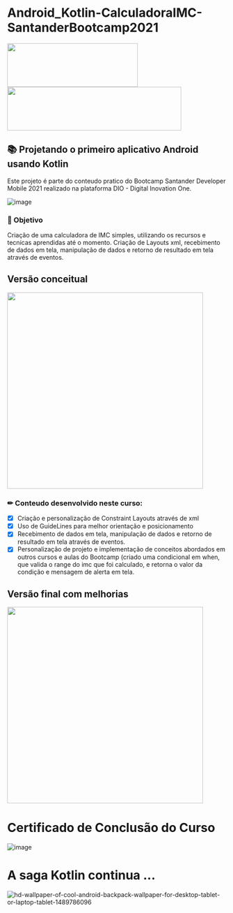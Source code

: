 # Android_Kotlin-CalculadoraIMC-SantanderBootcamp2021
<img src="https://user-images.githubusercontent.com/10172471/125153349-718e6c00-e129-11eb-8f87-6bb2eca4ee5a.png" width="300px" height="100px"> <img src=https://user-images.githubusercontent.com/10172471/125569111-5491f954-d917-4297-903f-11b86e7584f9.png width="400px" height="100px">

## 📚 Projetando o primeiro aplicativo Android usando Kotlin
<p align='left'> 
Este projeto é parte do conteudo pratico do Bootcamp Santander Developer Mobile 2021 realizado na plataforma DIO - Digital Inovation One.
<p/>

![image](https://user-images.githubusercontent.com/10172471/125568276-7b6003c9-7332-4974-bd1d-9fd6d7457513.png)


### 🚀 Objetivo
<p align='left'> 
Criação de uma calculadora de IMC simples, utilizando os recursos e tecnicas aprendidas até o momento.
  Criação de Layouts xml, recebimento de dados em tela, manipulação de dados e retorno de resultado em tela através de eventos.
<p/>

## Versão conceitual
<img src="https://user-images.githubusercontent.com/10172471/124865051-5a684680-df90-11eb-861c-f038975b3f69.JPG" height="450px">

### ✏ Conteudo desenvolvido neste curso:
<p align='left'> 

- [x] Criação e personalização de Constraint Layouts através de xml
- [x] Uso de GuideLines para melhor orientação e posicionamento 
- [x] Recebimento de dados em tela, manipulação de dados e retorno de resultado em tela através de eventos.
- [x] Personalização de projeto e implementação de conceitos abordados em outros cursos e aulas do Bootcamp (criado uma condicional em when, que valida o range do imc que foi calculado, e retorna o valor da condição e mensagem de alerta em tela.
<p/>

## Versão final com melhorias 
  <img src="https://user-images.githubusercontent.com/10172471/125567886-256bed62-350d-408e-a0d2-2113866579f8.gif" height="450px"> 
  
# Certificado de Conclusão do Curso
![image](https://user-images.githubusercontent.com/10172471/125568414-3a821a20-725a-453c-b8d5-93439ff42ec3.png)

# A saga Kotlin continua ... 

![hd-wallpaper-of-cool-android-backpack-wallpaper-for-desktop-tablet-or-laptop-tablet-1489786096](https://user-images.githubusercontent.com/10172471/125572247-563f7262-02c0-418e-8a4a-99e4d44a0dd4.jpg)



